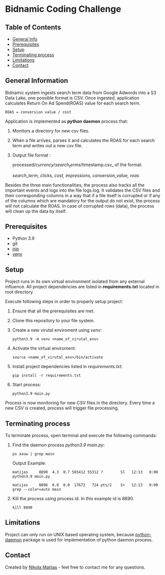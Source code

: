# Bidnamic Coding Challenge

## Table of Contents
* [General Info](#general-information)
* [Prerequisites](#prerequisites)
* [Setup](#setup)
* [Terminating process](#terminating-process)
* [Limitations](#limitations)
* [Contact](#contact)


## General Information
Bidnamic system ingests search term data from Google Adwords into a S3 Data Lake, one possible
format is CSV. Once ingested, application calculates Return On Ad Spend(ROAS) value for each search term.

`ROAS = conversion value / cost`

Application is implemented as **python daemon** process that:
1. Monitors a directory for new csv files.
2. When a file arrives, parses it and calculates the ROAS for each search term and writes out
a new csv file.
3. Output file format :
 
    processed/$currency/search_terms/$timestamp.csv_ of the format:

    _search_term, clicks, cost, impressions, conversion_value, roas_

Besides the three main functionalities, the process also tracks all the important events and logs into the file logs.log. It validates the CSV files and their corresponding columns in a way that if a file itself is corrupted or if any of the columns which are mandatory for the output do not exist, the process will not calculate the ROAS. In case of corrupted rows (data), the process will clean up the data by itself.

## Prerequisites
- Python 3.9
- git
- [pip](https://pip.pypa.io/en/stable/)
- [venv](https://docs.python.org/3/library/venv.html)



## Setup

Project runs in its own virtual environment isolated from any external influence. All project dependencies are listed in **requirements.txt** located in root directory. 

Execute following steps in order to properly setup project:
1. Ensure that all the prerequisites are met.
2. Clone this repository to your file system.
3. Create a new virutal enviroment using _venv_:
    
    `python3.9 -m venv <name_of_virutal_env>`

4. Activate the virtual enviroment:

    `source <name_of_virutal_env>/bin/activate`

5. Install project dependencies listed in _requirements.txt_:
    
    `pip install -r requirements.txt`
6. Start process:

    `python3.9 main.py`

Process is now monitoring for new CSV files in the directory. Every time a new CSV is created, process will trigger file processing.



## Terminating process

To terminate process, open terminal and execute the following commands:

1. Find the daemon process _python3.9 main.py_:

    `ps axuw | grep main`

   Output Example:

   `matijas     8890  4.3  0.7 565412 55312 ?        Sl   12:13   0:00 python3.9 main.py`

   `matijas     8896  0.0  0.0  17672   724 pts/2    S+   12:13   0:00 grep --color=auto main`

2. Kill the process using process id. In this example id is 8890.

   `kill 8890`

## Limitations
Project can only run on UNIX based operating system, because [python-daemon](https://pypi.org/project/python-daemon/) package is used for implementation of python daemon process.


## Contact
Created by [Nikola Matijas](nikolamatijas@outlook.com) - feel free to contact me for any questions.
